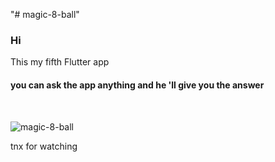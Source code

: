 "# magic-8-ball" 

<h3>Hi</h3>

This my fifth  Flutter app

<h4>you can ask the app anything and he 'll give you the answer</h4>
<br>

![magic-8-ball](https://user-images.githubusercontent.com/35490681/67620234-0130a180-f805-11e9-9f54-bbc6972c719d.gif)




tnx for watching
